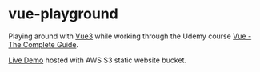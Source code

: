 # vue-playground

Playing around with [Vue3](https://v3.vuejs.org/) while working through the Udemy course [Vue - The Complete Guide](https://www.udemy.com/course/vuejs-2-the-complete-guide).

[Live Demo](http://vue-playground-20201109.s3-website.us-east-2.amazonaws.com/) hosted with AWS S3 static website bucket.
